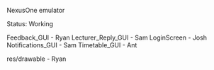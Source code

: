 NexusOne emulator

Status: Working

Feedback_GUI 		- Ryan
Lecturer_Reply_GUI 	- Sam
LoginScreen 		- Josh
Notifications_GUI	- Sam
Timetable_GUI		- Ant

res/drawable - Ryan